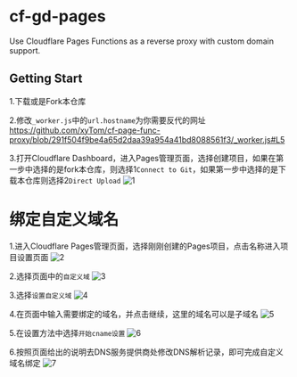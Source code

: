# cf-gd-pages
Use Cloudflare Pages Functions as a reverse proxy with custom domain support.

## Getting Start
1.下载或是Fork本仓库

2.修改`_worker.js`中的`url.hostname`为你需要反代的网址
https://github.com/xyTom/cf-page-func-proxy/blob/291f504f9be4a65d2daa39a954a41bd8088561f3/_worker.js#L5

3.打开Cloudflare Dashboard，进入Pages管理页面，选择创建项目，如果在第一步中选择的是fork本仓库，则选择1`Connect to Git`，如果第一步中选择的是下载本仓库则选择2`Direct Upload`
![1](https://github.com/xyTom/cf-page-func-proxy/blob/images/images/1.jpg?raw=true)


# 绑定自定义域名

1.进入Cloudflare Pages管理页面，选择刚刚创建的Pages项目，点击名称进入项目设置页面
![2](https://github.com/xyTom/cf-page-func-proxy/blob/images/images/2.jpg?raw=true)

2.选择页面中的`自定义域`
![3](https://github.com/xyTom/cf-page-func-proxy/blob/images/images/3.jpg?raw=true)

3.选择`设置自定义域`
![4](https://github.com/xyTom/cf-page-func-proxy/blob/images/images/4.jpg?raw=true)

4.在页面中输入需要绑定的域名，并点击继续，这里的域名可以是子域名
![5](https://github.com/xyTom/cf-page-func-proxy/blob/images/images/5.jpg?raw=true)

5.在设置方法中选择`开始cname设置`
![6](https://github.com/xyTom/cf-page-func-proxy/blob/images/images/6.jpg?raw=true)

6.按照页面给出的说明去DNS服务提供商处修改DNS解析记录，即可完成自定义域名绑定
![7](https://github.com/xyTom/cf-page-func-proxy/blob/images/images/7.jpg?raw=true)
